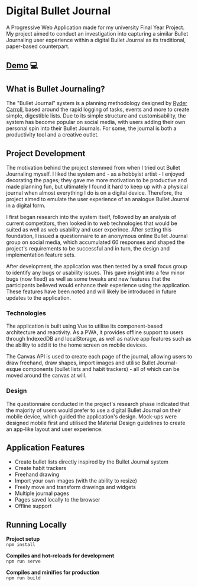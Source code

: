 # Digital Bullet Journal

A Progressive Web Application made for my university Final Year Project. My project aimed to conduct an investigation into capturing a similar Bullet Journaling user experience within a digital Bullet Journal as its traditional, paper-based counterpart.

## [Demo](https://lw-bullet-journal.netlify.app/) 💻

## What is Bullet Journaling?

The "Bullet Journal" system is a planning methodology designed by [Ryder Carroll](https://bulletjournal.com/), based around the rapid logging of tasks, events and more to create simple, digestible lists. Due to its simple structure and customisability, the system has become popular on social media, with users adding their own personal spin into their Bullet Journals. For some, the journal is both a productivity tool and a creative outlet.

## Project Development

The motivation behind the project stemmed from when I tried out Bullet Journaling myself. I liked the system and - as a hobbyist artist - I enjoyed decorating the pages; they gave me more motivation to be productive and made planning fun, but ultimately I found it hard to keep up with a physical journal when almost everything I do is on a digital device. Therefore, the project aimed to emulate the user experience of an analogue Bullet Journal in a digital form.

I first began research into the system itself, followed by an analysis of current competitors, then looked in to web technologies that would be suited as well as web usability and user experince. After setting this foundation, I issued a questionnaire to an anonymous online Bullet Journal group on social media, which accumulated 60 responses and shaped the project's requirements to be successful and in turn, the design and implementation feature sets.

After development, the application was then tested by a small focus group to identify any bugs or usability issues. This gave insight into a few minor bugs (now fixed) as well as some tweaks and new features that the participants believed would enhance their experience using the application. These features have been noted and will likely be introduced in future updates to the application.

### **Technologies**

The application is built using Vue to utilise its component-based architecture and reactivity. As a PWA, it provides offline support to users through IndexedDB and localStorage, as well as native app features such as the ability to add it to the home screen on mobile devices.

The Canvas API is used to create each page of the journal, allowing users to draw freehand, draw shapes, import images and utilise Bullet Journal-esque components (bullet lists and habit trackers) - all of which can be moved around the canvas at will.

### **Design**

The questionnaire conducted in the project's research phase indicated that the majority of users would prefer to use a digital Bullet Journal on their mobile device, which guided the application's design. Mock-ups were designed mobile first and utilised the Material Design guidelines to create an app-like layout and user experience.

## Application Features

- Create bullet lists directly inspired by the Bullet Journal system
- Create habit trackers
- Freehand drawing
- Import your own images (with the ability to resize)
- Freely move and transform drawings and widgets
- Multiple journal pages
- Pages saved locally to the browser
- Offline support

## Running Locally

**Project setup** <br />
`npm install`

**Compiles and hot-reloads for development** <br />
`npm run serve`

**Compiles and minifies for production** <br />
`npm run build`
